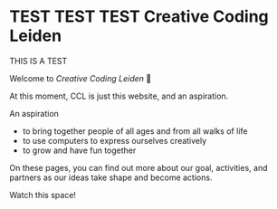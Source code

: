 # TEST TEST TEST Creative Coding Leiden

THIS IS A TEST

Welcome to _Creative Coding Leiden_ 👋

At this moment, CCL is just this website, and an aspiration.

An aspiration

- to bring together people of all ages and from all walks of life
- to use computers to express ourselves creatively
- to grow and have fun together

On these pages, you can find out more about our goal, activities, and partners as our ideas take shape and become actions.

Watch this space!
